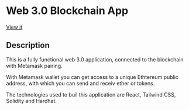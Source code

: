 # Web 3.0 Blockchain App

[View it](https://rainbow-selkie-60d0d9.netlify.app/)

## Description

This is a fully functional web 3.0 application, connected to the blockchain with Metamask pairing.

With Metamask wallet you can get access to a unique Ethtereum public address, with which you can send and receiv ether or tokens. 

The technologies used to buil this application are React, Tailwind CSS, Solidity and Hardhat.

